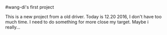 #wang-di's first project

This is a new project from a old driver. 
Today is 12.20 2016, I don't have too much time.
I need to do something for more close my target.
Maybe i really...


